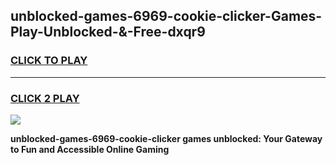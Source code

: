 
## unblocked-games-6969-cookie-clicker-Games-Play-Unblocked-&-Free-dxqr9
<h3>
<a href="https://premium76.site?title=unblocked-games-6969-cookie-clicker&ref=24A">CLICK TO PLAY</a></h3>
<hr>

<h3>
<a href="https://premium76.site?title=unblocked-games-6969-cookie-clicker&ref=24A">CLICK 2 PLAY</a>
  
</h3>

<a href="https://premium76.site?title=unblocked-games-6969-cookie-clicker&ref=24A"><img src="https://clearcache.store/games.png"></a>


**unblocked-games-6969-cookie-clicker games unblocked: Your Gateway to Fun and Accessible Online Gaming**

